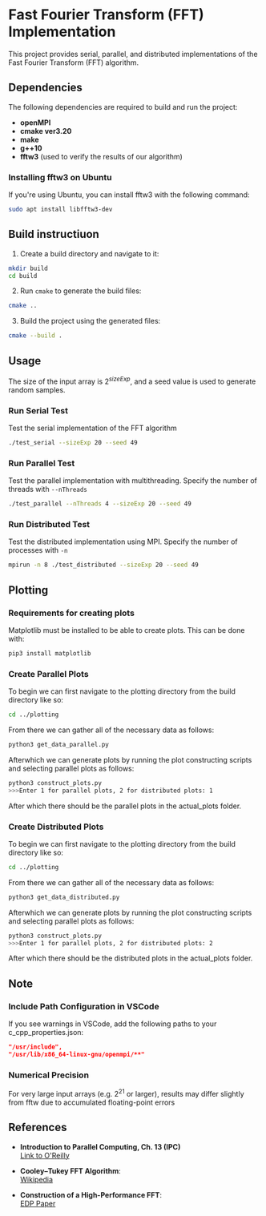 # Fast Fourier Transform (FFT) Implementation  

This project provides serial, parallel, and distributed implementations of the Fast Fourier Transform (FFT) algorithm.

## Dependencies  

The following dependencies are required to build and run the project:  
- **openMPI**  
- **cmake ver3.20**  
- **make**  
- **g++10**  
- **fftw3** (used to verify the results of our algorithm)  

### Installing fftw3 on Ubuntu  
If you're using Ubuntu, you can install fftw3 with the following command:  
```bash  
sudo apt install libfftw3-dev  
```
## Build instructiuon
1. Create a build directory and navigate to it:
```bash
mkdir build  
cd build
```
2. Run `cmake` to generate the build files:
```bash
cmake ..
```

3. Build the project using the generated files:
```bash
cmake --build .  
```

## Usage
The size of the input array is $2^{sizeExp}$, and a seed value is used to generate random samples.

### Run Serial Test
Test the serial implementation of the FFT algorithm
```bash
./test_serial --sizeExp 20 --seed 49
```

### Run Parallel Test
Test the parallel implementation with multithreading. Specify the number of threads with `--nThreads`
```bash
./test_parallel --nThreads 4 --sizeExp 20 --seed 49
```

### Run Distributed Test
Test the distributed implementation using MPI. Specify the number of processes with `-n`
```bash
mpirun -n 8 ./test_distributed --sizeExp 20 --seed 49
```


## Plotting


### Requirements for creating plots
Matplotlib must be installed to be able to create plots. This can be done with: 
```bash
pip3 install matplotlib
```

### Create Parallel Plots
To begin we can first navigate to the plotting directory from the build directory like so: 
```bash
cd ../plotting
```
From there we can gather all of the necessary data as follows: 
```bash
python3 get_data_parallel.py
```
Afterwhich we can generate plots by running the plot constructing scripts and selecting parallel plots as follows: 
```bash
python3 construct_plots.py
>>>Enter 1 for parallel plots, 2 for distributed plots: 1
```
After which there should be the parallel plots in the actual_plots folder. 

### Create Distributed Plots
To begin we can first navigate to the plotting directory from the build directory like so: 
```bash
cd ../plotting
```
From there we can gather all of the necessary data as follows: 
```bash
python3 get_data_distributed.py
```
Afterwhich we can generate plots by running the plot constructing scripts and selecting parallel plots as follows: 

```bash
python3 construct_plots.py
>>>Enter 1 for parallel plots, 2 for distributed plots: 2
```
After which there should be the distributed plots in the actual_plots folder. 


## Note
### Include Path Configuration in VSCode
If you see warnings in VSCode, add the following paths to your c_cpp_properties.json:
```json
"/usr/include",  
"/usr/lib/x86_64-linux-gnu/openmpi/**"  
```
### Numerical Precision
For very large input arrays (e.g. $2^{21}$ or larger), results may differ slightly from fftw due to accumulated floating-point errors

## References  
- **Introduction to Parallel Computing, Ch. 13 (IPC)**  
  [Link to O'Reilly](https://learning.oreilly.com/library/view/introduction-to-parallel/0201648652/)  

- **Cooley–Tukey FFT Algorithm**:  
  [Wikipedia](https://en.wikipedia.org/wiki/Cooley%E2%80%93Tukey_FFT_algorithm)  

- **Construction of a High-Performance FFT**:  
  [EDP Paper](https://edp.org/work/Construction.pdf)  